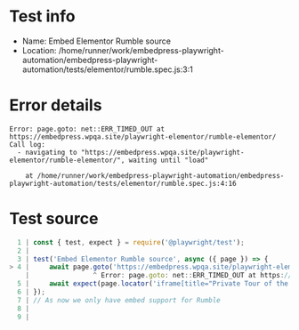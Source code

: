 # Test info

- Name: Embed Elementor Rumble source
- Location: /home/runner/work/embedpress-playwright-automation/embedpress-playwright-automation/tests/elementor/rumble.spec.js:3:1

# Error details

```
Error: page.goto: net::ERR_TIMED_OUT at https://embedpress.wpqa.site/playwright-elementor/rumble-elementor/
Call log:
  - navigating to "https://embedpress.wpqa.site/playwright-elementor/rumble-elementor/", waiting until "load"

    at /home/runner/work/embedpress-playwright-automation/embedpress-playwright-automation/tests/elementor/rumble.spec.js:4:16
```

# Test source

```ts
  1 | const { test, expect } = require('@playwright/test');
  2 |
  3 | test('Embed Elementor Rumble source', async ({ page }) => {
> 4 |     await page.goto('https://embedpress.wpqa.site/playwright-elementor/rumble-elementor/');
    |                ^ Error: page.goto: net::ERR_TIMED_OUT at https://embedpress.wpqa.site/playwright-elementor/rumble-elementor/
  5 |     await expect(page.locator('iframe[title="Private Tour of the World\\&apos\\;s Largest Pond Facility"]').contentFrame().getByRole('link', { name: 'Private Tour of the World\'s' })).toBeVisible();
  6 | });
  7 | // As now we only have embed support for Rumble
  8 |
  9 |
```